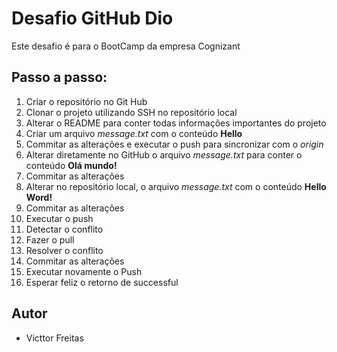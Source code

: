 # Desafio GitHub Dio

Este desafio é para o BootCamp da empresa Cognizant

## Passo a passo:

1. Criar o repositório no Git Hub
2. Clonar o projeto utilizando SSH no repositório local
3. Alterar o README para conter todas informações importantes do projeto
4. Criar um arquivo _message.txt_ com o conteúdo **Hello**
5. Commitar as alterações e executar o push para sincronizar com o _origin_
6. Alterar diretamente no GitHub o arquivo _message.txt_ para conter o conteúdo **Olá mundo!**
7. Commitar as alterações
8. Alterar no repositório local, o arquivo _message.txt_ com o conteúdo **Hello Word!**
9. Commitar as alterações
10. Executar o push
11. Detectar o conflito
12. Fazer o pull
13. Resolver o conflito
14. Commitar as alterações
15. Executar novamente o Push
16. Esperar feliz o retorno de successful

## Autor

- Victtor Freitas
